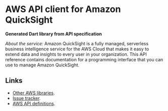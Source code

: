 # AWS API client for Amazon QuickSight

**Generated Dart library from API specification**

*About the service:*
Amazon QuickSight is a fully managed, serverless business intelligence
service for the AWS Cloud that makes it easy to extend data and insights to
every user in your organization. This API reference contains documentation
for a programming interface that you can use to manage Amazon QuickSight.

## Links

- [Other AWS libraries](https://github.com/agilord/aws_client/tree/master/generated).
- [Issue tracker](https://github.com/agilord/aws_client/issues).
- [AWS API definitions](https://github.com/aws/aws-sdk-js/tree/master/apis).

